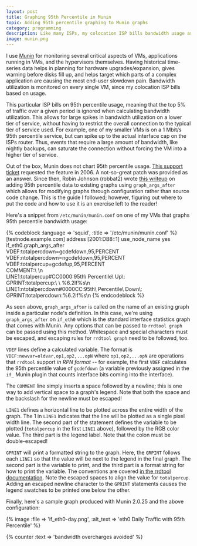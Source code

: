 ```yaml
---
layout: post
title: Graphing 95th Percentile in Munin
topic: Adding 95th percentile graphing to Munin graphs
category: programming
description: Like many ISPs, my colocation ISP bills bandwidth usage as 95th percentile. The ISP sends weekly and monthly bandwidth graphs to help in planning for bandwidth costs. While this is a common thing, it's not something that Munin supports out of the box, though rrdtool does.
image: munin.png
---
```


I use [Munin](http://munin-monitoring.org) for monitoring several critical aspects of VMs, applications running in VMs, and the hypervisors themselves. Having historical time-series data helps in planning for hardware upgrades/expansion, gives warning before disks fill up, and helps target which parts of a complex application are causing the most end-user slowdown pain. Bandwidth utilization is monitored on every single VM, since my colocation ISP bills based on usage.

This particular ISP bills on 95th percentile usage, meaning that the top 5% of traffic over a given period is ignored when calculating bandwidth utilization. This allows for large spikes in bandwidth utilization on a lower tier of service, without having to restrict the overall connection to the typical tier of service used. For example, one of my smaller VMs is on a 1 Mbit/s 95th percentile service, but can spike up to the actual interface cap on the ISPs router. Thus, events that require a large amount of bandwidth, like nightly backups, can saturate the connection without forcing the VM into a higher tier of service.

Out of the box, Munin does not chart 95th percentile usage. [This support ticket](http://munin-monitoring.org/ticket/443) requested the feature in 2006. A not-so-great patch was provided as an answer. Since then, Robin Johnson (robbat2) wrote [this writeup](http://robbat2.livejournal.com/240766.html) on adding 95th percentile data to existing graphs using `graph_args_after` which allows for modifying graphs through configuration rather than source code change. This is the guide I followed; however, figuring out where to put the code and how to use it is an exercise left to the reader!

Here's a snippet from `/etc/munin/munin.conf` on one of my VMs that graphs 95th percentile bandwidth usage:

{% codeblock :language => 'squid', :title => '/etc/munin/munin.conf' %}
[testnode.example.com]
    address [2001:DB8::1]
    use_node_name yes
    if_eth0.graph_args_after \
        VDEF:totalpercdown=gcdefdown,95,PERCENT \
        VDEF:ntotalpercdown=ngcdefdown,95,PERCENT \
        VDEF:totalpercup=gcdefup,95,PERCENT \
        COMMENT:\ \\n \
        LINE1:totalpercup\#CC0000:95th\ Percentile\ Up\\: \
        GPRINT:totalpercup:\ \ \%6.2lf\%s\\n \
        LINE1:ntotalpercdown\#0000CC:95th\ Percentile\ Down\\: \
        GPRINT:totalpercdown:\%6.2lf\%s\\n 
{% endcodeblock %}

As seen above, `graph_args_after` is called on the name of an existing graph inside a particular node's definition. In this case, we're using `graph_args_after` on `if_eth0` which is the standard interface statistics graph that comes with Munin. Any options that can be passed to `rrdtool graph` can be passed using this method. Whitespace and special characters must be escaped, and escaping rules for `rrdtool graph` need to be followed, too.

`VDEF` lines define a calculated variable. The format is `VDEF:newvar=oldvar,op1,op2,...opN` where `op1,op2,...opN` are operations that `rrdtool` support *in RPN format* -- for example, the first `VDEF` calculates the 95th percentile value of `gcdefdown` (a variable previously assigned in the `if_` Munin plugin that counts interface bits coming into the interface).

The `COMMENT` line simply inserts a space followed by a newline; this is one way to add vertical space to a graph's legend. Note that both the space and the backslash for the newline must be escaped!

`LINE1` defines a horizontal line to be plotted across the entire width of the graph. The 1 in `LINE1` indicates that the line will be plotted as a single pixel width line. The second part of the statement defines the variable to be plotted (`totalpercup` in the first `LINE1` above), followed by the RGB color value. The third part is the legend label. Note that the colon must be double-escaped!

`GPRINT` will print a formatted string to the graph. Here, the `GRPINT` follows each `LINE1` so that the value will be next to the legend in the final graph. The second part is the variable to print, and the third part is a format string for how to print the variable. The conventions are covered [in the rrdtool documentation](https://oss.oetiker.ch/rrdtool/doc/rrdgraph_graph.en.html). Note the escaped spaces to align the value for `totalpercup`. Adding an escaped newline character to the `GPRINT` statements causes the legend swatches to be printed one below the other.

Finally, here's a sample graph produced with Munin 2.0.25 and the above configuration:

{% image :file => 'if_eth0-day.png', :alt_text => 'eth0 Daily Traffic with 95th Percentile' %}

{% counter :text => 'bandwidth overcharges avoided' %}
